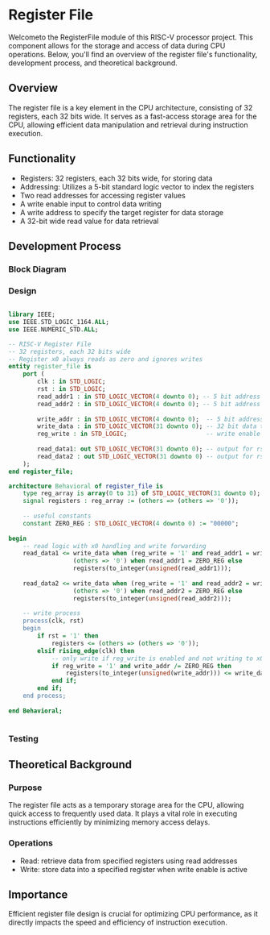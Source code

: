 # Register File

Welcometo the RegisterFile module of this RISC-V processor project. This component allows for the storage and access of data during CPU operations. Below, you'll find an overview of the register file's functionality, development process, and theoretical background.

## Overview
The register file is a key element in the CPU architecture, consisting of 32 registers, each 32 bits wide. It serves as a fast-access storage area for the CPU, allowing efficient data manipulation and retrieval during instruction execution.

## Functionality
- Registers: 32 registers, each 32 bits wide, for storing data
- Addressing: Utilizes a 5-bit standard logic vector to index the registers
- Two read addresses for accessing register values
- A write enable input to control data writing
- A write address to specify the target register for data storage
- A 32-bit wide read value for data retrieval

## Development Process

### Block Diagram

### Design
<div style="max-width: 800px; overflow-x: auto;">
    
```VHDL
library IEEE;
use IEEE.STD_LOGIC_1164.ALL;
use IEEE.NUMERIC_STD.ALL;

-- RISC-V Register File
-- 32 registers, each 32 bits wide
-- Register x0 always reads as zero and ignores writes
entity register_file is
    port (
        clk : in STD_LOGIC;
        rst : in STD_LOGIC;
        read_addr1 : in STD_LOGIC_VECTOR(4 downto 0); -- 5 bit address for rs1
        read_addr2 : in STD_LOGIC_VECTOR(4 downto 0); -- 5 bit address for rs2
        
        write_addr : in STD_LOGIC_VECTOR(4 downto 0);  -- 5 bit address for rd
        write_data : in STD_LOGIC_VECTOR(31 downto 0); -- 32 bit data to write
        reg_write : in STD_LOGIC;                      -- write enable
        
        read_data1: out STD_LOGIC_VECTOR(31 downto 0); -- output for rs1
        read_data2 : out STD_LOGIC_VECTOR(31 downto 0) -- output for rs2
    );
end register_file;

architecture Behavioral of register_file is
    type reg_array is array(0 to 31) of STD_LOGIC_VECTOR(31 downto 0);
    signal registers : reg_array := (others => (others => '0'));
    
    -- useful constants
    constant ZERO_REG : STD_LOGIC_VECTOR(4 downto 0) := "00000";
    
begin
    -- read logic with x0 handling and write forwarding
    read_data1 <= write_data when (reg_write = '1' and read_addr1 = write_addr and read_addr1 /= ZERO_REG) else
                  (others => '0') when read_addr1 = ZERO_REG else
                  registers(to_integer(unsigned(read_addr1)));
                  
    read_data2 <= write_data when (reg_write = '1' and read_addr2 = write_addr and read_addr2 /= ZERO_REG) else
                  (others => '0') when read_addr2 = ZERO_REG else
                  registers(to_integer(unsigned(read_addr2)));
    
    -- write process
    process(clk, rst)
    begin
        if rst = '1' then
            registers <= (others => (others => '0'));
        elsif rising_edge(clk) then
            -- only write if reg_write is enabled and not writing to x0
            if reg_write = '1' and write_addr /= ZERO_REG then
                registers(to_integer(unsigned(write_addr))) <= write_data;
            end if;
        end if;
    end process;
    
end Behavioral;
```
</div>


### Testing


## Theoretical Background

### Purpose
The register file acts as a temporary storage area for the CPU, allowing quick access to frequently used data. It plays a vital role in executing instructions efficiently by minimizing memory access delays.
### Operations
- Read: retrieve data from specified registers using read addresses
- Write: store data into a specified register when write enable is active

## Importance
Efficient register file design is crucial for optimizing CPU performance, as it directly impacts the speed and efficiency of instruction execution.
